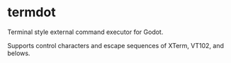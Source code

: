# termdot

Terminal style external command executor for Godot.

Supports control characters and escape sequences of XTerm, VT102, and belows.
